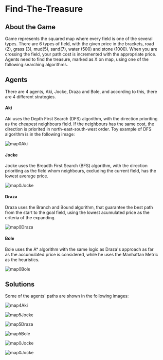 # Find-The-Treasure

## About the Game
Game represents the squared map where every field is one of the several types. There are 6 types of field, with the given price in the brackets, road (2), grass (3), mud(5), sand(7), water (500) and stone (1000). When you are crossing the field, your path cost is incremented with the appropriate price. Agents need to find the treasure, marked as X on map, using one of the following searching algorithms.

## Agents
There are 4 agents, Aki, Jocke, Draza and Bole, and according to this, there are 4 different strategies. 
#### Aki
Aki uses the Depth First Search (DFS) algorithm, with the direction prioriting as the cheapest neighbours field. If the neighbours has the same cost, the direction is priorited in north-east-south-west order. Toy example of DFS algorithm is in the following image:

![map0Aki](https://github.com/mdodovic/Find-The-Treasure/blob/main/solutions/aki/map3_solution.png?raw=true)

#### Jocke
Jocke uses the Breadth First Search (BFS) algorithm, with the direction prioriting as the field whom neighbours, excluding the current field, has the lowest average price. 

![map0Jocke](https://github.com/mdodovic/Find-The-Treasure/blob/main/solutions/jocke/map3_solution.png?raw=true)

#### Draza
Draza uses the Branch and Bound algorithm, that guarantee the best path from the start to the goal field, using the lowest acumulated price as the criteria of the expanding. 

![map0Draza](https://github.com/mdodovic/Find-The-Treasure/blob/main/solutions/draza/map3_solution.png?raw=true)

#### Bole
Bole uses the A* algorithm with the same logic as Draza's approach as far as the accumulated price is considered, while he uses the Manhattan Metric as the heuristics.

![map0Bole](https://github.com/mdodovic/Find-The-Treasure/blob/main/solutions/bole/map3_solution.png?raw=true)

## Solutions
Some of the agents' paths are shown in the following images:

![map4Aki](https://github.com/mdodovic/Find-The-Treasure/blob/main/solutions/aki/map4_solution.png?raw=true)

![map5Jocke](https://github.com/mdodovic/Find-The-Treasure/blob/main/solutions/jocke/map5_solution.png?raw=true)

![map5Draza](https://github.com/mdodovic/Find-The-Treasure/blob/main/solutions/draza/map5_solution.png?raw=true)

![map5Bole](https://github.com/mdodovic/Find-The-Treasure/blob/main/solutions/bole/map5_solution.png?raw=true)



![map0Jocke](https://github.com/mdodovic/Find-The-Treasure/blob/main/solutions/jocke/map3_solution.png?raw=true)


![map0Jocke](https://github.com/mdodovic/Find-The-Treasure/blob/main/solutions/jocke/map3_solution.png?raw=true)

